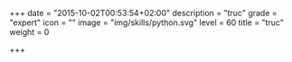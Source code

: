 +++
date = "2015-10-02T00:53:54+02:00"
description = "truc"
grade = "expert"
icon = ""
image = "img/skills/python.svg"
level = 60
title = "truc"
weight = 0

+++

